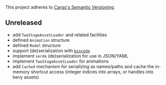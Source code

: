This project adheres to [Cargo's Semantic Versioning](https://doc.rust-lang.org/cargo/reference/semver.html).

## Unreleased

- add `TwoStageAssetLoader` and related facilities
- defined `Animation` structure
- defined `Model` structure
- support (de)serialization with [`bincode`](https://github.com/bincode-org/bincode)
- implement `serde` (de)serialization for use in JSON/YAML
- implement `TwoStageAssetLoader` for animations
- add `Cached` mechanism for serializing as names/paths and cache the in-memory shortcut access (integer indices into arrays, or handles into bevy assets)

